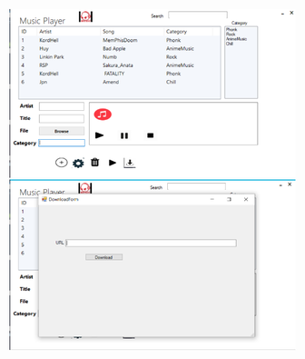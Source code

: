 
![alt text](https://github.com/En1gma27/SimpleMusicPlayer/blob/main/Screenshot%20(438).png?raw=true)
![alt text](https://github.com/En1gma27/SimpleMusicPlayer/blob/main/Screenshot%20(439).png?raw=true)

